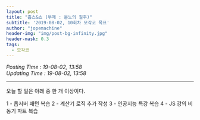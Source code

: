 ```yaml
---
layout: post
title: "홉스&쇼 (부제 : 분노의 질주)"
subtitle: '2019-08-02, 10회차 모각코 목표'
author: "jopemachine"
header-img: "img/post-bg-infinity.jpg"
header-mask: 0.3
tags:
  - 모각코
---
```


<i>Posting Time : 19-08-02, 13:58</i><br>
<i>Updating Time : 19-08-02, 13:58</i><br>

---

오늘 할 일은 아래 중 한 개 이상이다.

1 - 옵저버 패턴 복습
2 - 계산기 로직 추가 작성
3 - 인공지능 특강 복습
4 - JS 강의 비동기 파트 복습